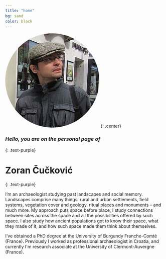```yaml
---
title: "home"
bg: sand
color: black
---
```


<img style=" border-radius: 50%" src="img/portrait.jpg" alt="Portrait"> <!--float:right; display: block;-->
{: .center}

### *Hello, you are on the personal page of*
{: .text-purple}

# Zoran Čučković
{: .text-purple}

<!--
<span class="fa-stack subtlecircle" style="font-size:100px; background:rgba(255,166,0,0.1)">
  <i class="fa fa-circle fa-stack-2x text-white"></i>
  <i class="fa fa-bicycle fa-stack-1x text-orange"></i>
</span> 
-->

<!-- Style : columned can be useful  -->

I’m an archaeologist studying past landscapes and social memory. Landscapes comprise many things: rural and urban settlements, field systems, vegetation cover and geology, ritual places and monuments – and much more. My approach puts space before place, I study connections between sites across the space and all the possibilities offered by such space. I also study how ancient populations got to know their space, what they made of it, and how such space made them think about themselves.  

I’ve obtained a PhD degree at the University of Burgundy Franche-Comté (France). Previously I worked as professional archaeologist in Croatia, and currently I'm research associate at the University of Clermont-Auvergne (France).

